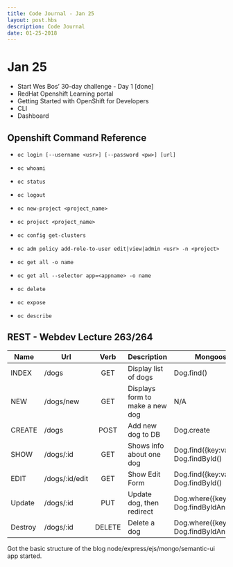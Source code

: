 ```yaml
---
title: Code Journal - Jan 25
layout: post.hbs
description: Code Journal
date: 01-25-2018
---
```

# Jan 25

- Start Wes Bos’ 30-day challenge - Day 1 [done]
- RedHat Openshift Learning portal
- Getting Started with OpenShift for Developers
- CLI
- Dashboard

## Openshift Command Reference

- `oc login [--username <usr>] [--password <pw>] [url]`
- `oc whoami`
- `oc status`
- `oc logout`

- `oc new-project <project_name>`
- `oc project <project_name>`

- `oc config get-clusters`

- `oc adm policy add-role-to-user edit|view|admin <usr> -n <project>`

- `oc get all -o name`
- `oc get all --selector app=<appname> -o name`
- `oc delete`
- `oc expose`
- `oc describe`

## REST - Webdev Lecture 263/264

| Name | Url | Verb | Description | Mongoose properties |
|------|-----|:----:|-------------|---------------------|
| INDEX | /dogs | GET | Display list of dogs | Dog.find() |
| NEW | /dogs/new | GET | Displays form to make a new dog | N/A |
| CREATE | /dogs | POST | Add new dog to DB | Dog.create |
| SHOW | /dogs/:id | GET | Shows info about one dog | Dog.find({key:value}), Dog.findById() |
| EDIT | /dogs/:id/edit | GET | Show Edit Form | Dog.find({key:value}), Dog.findById() |
| Update | /dogs/:id | PUT | Update dog, then redirect | Dog.where({key:value}).update({}), Dog.findByIdAndUpdate() |
| Destroy | /dogs/:id | DELETE | Delete a dog | Dog.where({key:value}).remove(), Dog.findByIdAndRemove() |

Got the basic structure of the blog node/express/ejs/mongo/semantic-ui app started.